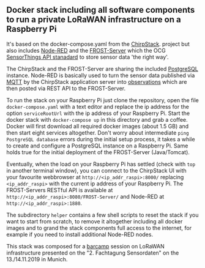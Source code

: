 ## Docker stack including all software components to run a private LoRaWAN infrastructure on a Raspberry Pi

It's based on the docker-compose.yaml from the [ChirpStack](https://github.com/brocaar/chirpstack-docker).
project but also includes [Node-RED](https://nodered.org) and the [FROST-Server](https://github.com/FraunhoferIOSB/FROST-Server)
which the OCG [SensorThings API stanadard](https://www.opengeospatial.org/standards/sensorthings) to store
sensor data 'the right way'.

The ChirpStack and the FROST-Server are sharing the included [PostgreSQL](https://postgresql.org) instance. Node-RED is basically
used to turn the sensor data published via [MQTT](https://en.wikipedia.org/wiki/MQTT) by the ChirpStack application server into [observations](https://docs.opengeospatial.org/is/15-078r6/15-078r6.html#31)
which are then posted via REST API to the FROST-Server.

To run the stack on your Raspberry Pi just clone the repository, open the file `docker-compose.yaml`
with a text editor and replace the ip address for the option `serviceRootUrl` with the ip address
of your Raspberry Pi. Start the docker stack with `docker-compose up` in this directory and
grab a coffee. Docker will first download all required docker images (about 1.5 GB) and then
start eight services altogether. Don't worry about intermediate `ping PostgreSQL database` errors
during the initial setup process, it takes a while to create and configure a PostgreSQL instance
on a Raspberry Pi. Same holds true for the initial deployment of the FROST-Server (Java/Tomcat). 

Eventually, when the load on your Raspberry Pi has settled (check with `top` in another terminal
window), you can connect to the ChirpStack UI with your favourite webbrowser at `http://<ip_addr_raspi>:8000/` 
replacing `<ip_addr_raspi>` with the current ip address of your Raspberry Pi. The FROST-Servers
RESTful API is available at `http://<ip_addr_raspi>:8080/FROST-Server/` and Node-RED at
`http://<ip_addr_raspi>:1880`.

The subdirectory `helper` contains a few shell scripts to reset the stack if you want to start
from scratch, to remove it altogether including all docker images and to grand the stack components
full access to the internet, for example if you need to install additional Node-RED nodes.

This stack was composed for a [barcamp](https://barcamptools.eu/SensorCamp/) session on LoRaWAN infrastructure
presented on the "2. Fachtagung Sensordaten" on the 13./14.11.2019 in Munich.
